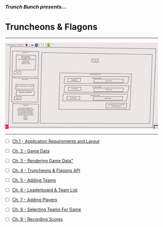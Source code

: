 ### _Trunch Bunch presents..._
# Truncheons & Flagons

------------------------

![Wireframe Version 2](/images/sketchboard/wireframe-v2.png)

------------------------

- [ ] [Ch.1 - Application Requirements and Layout](https://github.com/nashville-software-school/client-side-mastery/blob/cohort-42/book-2-glassdale-pd/chapters/TF_STRUCTURE_LAYOUT.md " Ch. 1 - Application Requirements & Layout")

- [ ] [Ch. 2 - Game Data](https://github.com/nashville-software-school/client-side-mastery/blob/cohort-42/book-2-glassdale-pd/chapters/TF_GAME_DATA.md "Ch. 2 - Game Data")

- [ ] [Ch. 3 - Rendering Game Data"](https://github.com/nashville-software-school/client-side-mastery/blob/cohort-42/book-2-glassdale-pd/chapters/TF_GAME_RENDER.md "Ch. 3 - Rendering Game Data")

- [ ] [Ch. 4 - Truncheons & Flagons API](https://github.com/nashville-software-school/client-side-mastery/blob/cohort-42/book-2-glassdale-pd/chapters/TF_API.md "Ch. 4 - Truncheons & Flagons API")

- [ ] [Ch. 5 - Adding Teams](https://github.com/nashville-software-school/client-side-mastery/blob/cohort-42/book-2-glassdale-pd/chapters/TF_FORMS.md "Ch. 5 - Adding Teams")

- [ ] [Ch. 6 - Leaderboard & Team List](https://github.com/nashville-software-school/client-side-mastery/blob/cohort-42/book-2-glassdale-pd/chapters/TF_LEADERBOARD_TEAMS.md "Ch. 6 - Leaderboard & Team List")

- [ ] [Ch. 7 - Adding Players](https://github.com/nashville-software-school/client-side-mastery/blob/cohort-42/book-2-glassdale-pd/chapters/TF_PLAYER_FORM.md "Ch. 7 - Adding Players")

- [ ] [Ch. 8 - Selecting Teams For Game](https://github.com/nashville-software-school/client-side-mastery/blob/cohort-42/book-2-glassdale-pd/chapters/TF_CHOOSE_TEAMS.md "Ch. 8 - Selecting Teams For Game")

- [ ] [Ch. 9 - Recording Scores](https://github.com/nashville-software-school/client-side-mastery/blob/cohort-42/book-2-glassdale-pd/chapters/TF_ROUND_SCORES.md "Ch. 9 - Recording Scores")
